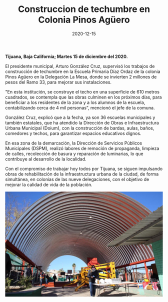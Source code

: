 ﻿---
layout: blog
title:  "Construccion de techumbre en Colonia Pinos Agüero"
date:   2020-12-15
categories: tijuana
permalink: /:categories/:title:output_ext
image: /img/cnr/2020-12-15-construccion-de.jpeg
alt: "Construccion de techumbre en Colonia Pinos Agüero"
autor: 
---
 
**Tijuana, Baja California; Martes 15 de diciembre del 2020.**


El presidente municipal, Arturo González Cruz, supervisó los trabajos de construcción de techumbre en la Escuela Primaria Díaz Ordaz de la colonia Pinos Agüero en la Delegación La Mesa, donde se invierten 2 millones de pesos del Ramo 33, para mejorar sus instalaciones.


"En esta institución, se construye el techo en una superficie de 610 metros cuadrados, se contempla que las obras culminen en los próximos días, para beneficiar a los residentes de la zona y a los alumnos de la escuela, contabilizando cerca de 4 mil personas”, mencionó el jefe de la comuna.


González Cruz, explicó que a la fecha, ya son 36 escuelas municipales y también estatales, que ha atendido la Dirección de Obras e Infraestructura Urbana Municipal (Doium), con la construcción de bardas, aulas, baños, comedores y techos, para garantizar espacios educativos dignos.


En esa zona de la demarcación, la Dirección de Servicios Públicos Municipales (DSPM), realizó labores de remoción de propaganda, limpieza de calles, recolección de basura y reparación de luminarias, lo que contribuye al desarrollo de la localidad.


Con el compromiso de trabajar hoy todos por Tijuana, se siguen impulsando obras de rehabilitación de la infraestructura urbana de la ciudad, de forma simultánea, en colonias de las nueve delegaciones, con el objetivo de mejorar la calidad de vida de la población.

<div id="carouselExampleSlidesOnly" class="carousel slide" data-ride="carousel">
  <div class="carousel-inner">
    <div class="carousel-item active">
       <img class="d-block w-100" src="/img/cnr/2020-12-15-construccion-de.jpeg" loading="lazy"  alt=""Construccion de techumbre en Colonia Pinos Agüero">
    </div>
  </div>
</div>